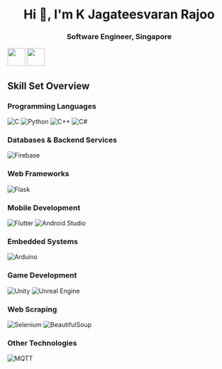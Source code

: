 <h1 align="center">Hi 👋, I'm K Jagateesvaran Rajoo</h1>
<h3 align="center">Software Engineer, Singapore</h3>

<!--   <a href="https://github.com/jagatees"><img src="https://github-readme-stats.vercel.app/api?username=jagatees&hide_border=true&show_icons=true" alt="jagatees's github stats"></a> -->
<img height="40" src="https://raw.githubusercontent.com/innng/innng/master/assets/kyubey.gif"/>
<img height="40" src="https://raw.githubusercontent.com/vadimdemedes/AnimeGifs/master/gifs/naruto.gif"/>

<!-- [Location for badges] (https://dev.to/envoy_/150-badges-for-github-pnk#skills) -->


## Skill Set Overview

### Programming Languages
![C](https://img.shields.io/badge/C-A8B9CC?logo=c&logoColor=white&style=for-the-badge)
![Python](https://img.shields.io/badge/Python-3776AB?logo=python&logoColor=white&style=for-the-badge)
![C++](https://img.shields.io/badge/C++-00599C?logo=cplusplus&logoColor=white&style=for-the-badge)
![C#](https://img.shields.io/badge/C%23-239120?logo=csharp&logoColor=white&style=for-the-badge)

### Databases & Backend Services
![Firebase](https://img.shields.io/badge/Firebase-FFCA28?logo=firebase&logoColor=white&style=for-the-badge)

### Web Frameworks
![Flask](https://img.shields.io/badge/Flask-000000?style=for-the-badge&logo=flask&logoColor=white)

### Mobile Development
![Flutter](https://img.shields.io/badge/Flutter-02569B?logo=flutter&logoColor=white&style=for-the-badge)
![Android Studio](https://img.shields.io/badge/Android_Studio-3DDC84?logo=android-studio&logoColor=white&style=for-the-badge)

### Embedded Systems
![Arduino](https://img.shields.io/badge/Arduino-00979D?logo=arduino&logoColor=white&style=for-the-badge)

### Game Development
![Unity](https://img.shields.io/badge/Unity-000000?logo=unity&logoColor=white&style=for-the-badge)
![Unreal Engine](https://img.shields.io/badge/Unreal_Engine-313131?logo=unrealengine&logoColor=white&style=for-the-badge)

### Web Scraping
![Selenium](https://img.shields.io/badge/Selenium-43B02A?logo=selenium&logoColor=white&style=for-the-badge)
![BeautifulSoup](https://img.shields.io/badge/BeautifulSoup-3498DB?style=for-the-badge)

### Other Technologies
![MQTT](https://img.shields.io/badge/MQTT-3C5280?logo=eclipsemosquitto&logoColor=white&style=for-the-badge)
<!-- Add any additional technologies here -->






